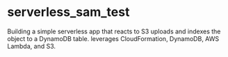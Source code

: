 # serverless_sam_test
Building a simple serverless app that reacts to S3 uploads and indexes the object to a DynamoDB table. leverages CloudFormation, DynamoDB, AWS Lambda, and S3.

